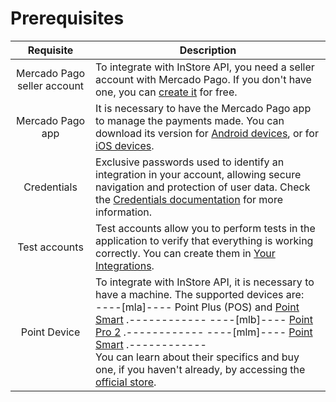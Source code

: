 # Prerequisites

| Requisite | Description |
|:---:|---|
| Mercado Pago seller account | To integrate with  InStore API, you need a seller account with Mercado Pago. If you don't have one, you can [create it](https://www.mercadopago[FAKER][URL][DOMAIN]/hub/registration/landing) for free. |
| Mercado Pago app | It is necessary to have the Mercado Pago app to manage the payments made. You can download its version for [Android devices](https://play.google.com/store/apps/details?id=com.mercadopago.wallet&hl=es_419), or for [iOS devices](https://apps.apple.com/ar/app/mercado-pago/id925436649). |
| Credentials | Exclusive passwords used to identify an integration in your account, allowing secure navigation and protection of user data. Check the [Credentials documentation](/developers/en/docs/instore-api/additional-content/your-integrations/credentials) for more information. |
| Test accounts | Test accounts allow you to perform tests in the application to verify that everything is working correctly. You can create them in [Your Integrations](/developers/panel/app). |
| Point Device | To integrate with InStore API, it is necessary to have a machine. The supported devices are:<br> ----[mla]---- Point Plus (POS) and [Point Smart](https://www.mercadopago.com.ar/point/invite?device=29&code=POINT_ORG) .------------ ----[mlb]---- [Point Pro 2](https://www.mercadopago.com.br/point/invite?device=28&code=POINT_ORG&pog=true) .------------ ----[mlm]---- [Point Smart](https://www.mercadopago.com.mx/point/invite?device=30&code=POINT_ORG) .------------ <br>You can learn about their specifics and buy one, if you haven't already, by accessing the [official store](https://www.mercadopago[FAKER][URL][DOMAIN]/herramientas-para-vender/lectores-point). |
